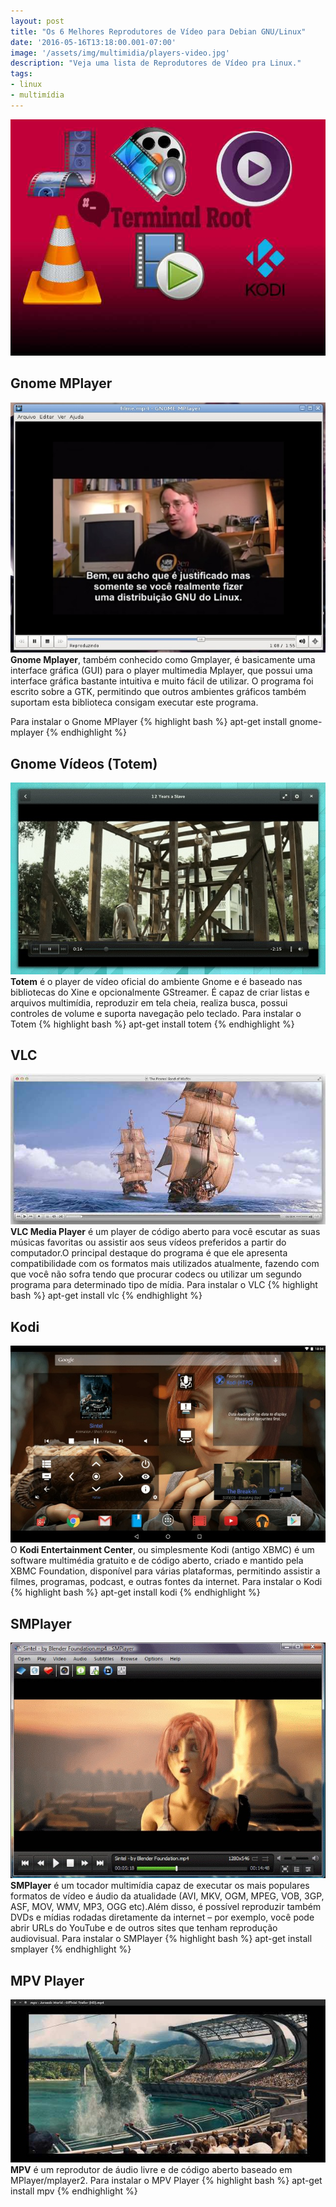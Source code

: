 ```yaml
---
layout: post
title: "Os 6 Melhores Reprodutores de Vídeo para Debian GNU/Linux"
date: '2016-05-16T13:18:00.001-07:00'
image: '/assets/img/multimidia/players-video.jpg'
description: "Veja uma lista de Reprodutores de Vídeo pra Linux."
tags:
- linux
- multimídia
---
```


![Os 6 Melhores Reprodutores de Vídeo para Debian GNU/Linux](/assets/img/multimidia/players-video.jpg "Os 6 Melhores Reprodutores de Vídeo para Debian GNU/Linux")

## Gnome MPlayer
![Gnome MPlayer](/assets/img/multimidia/gnome-mplayer.jpg "Gnome MPlayer")
__Gnome Mplayer__, também conhecido como Gmplayer, é basicamente uma interface gráfica (GUI) para o player multimedia Mplayer, que possui uma interface gráfica bastante intuitiva e muito fácil de utilizar. O programa foi escrito sobre a GTK, permitindo que outros ambientes gráficos também suportam esta biblioteca consigam executar este programa.

Para instalar o Gnome MPlayer
{% highlight bash %}
apt-get install gnome-mplayer
{% endhighlight %}

## Gnome Vídeos (Totem)
![Gnome Vídeos (Totem)](/assets/img/multimidia/gnomevideos.jpg "Gnome Vídeos (Totem)")
__Totem__ é o player de vídeo oficial do ambiente Gnome e é baseado nas bibliotecas do Xine e opcionalmente GStreamer. É capaz de criar listas e arquivos multimídia, reproduzir em tela cheia, realiza busca, possui controles de volume e suporta navegação pelo teclado.
Para instalar o Totem
{% highlight bash %}
apt-get install totem
{% endhighlight %}

## VLC
![VLC](/assets/img/multimidia/VLC-Player.jpg "VLC")
__VLC Media Player__ é um player de código aberto para você escutar as suas músicas favoritas ou assistir aos seus vídeos preferidos a partir do computador.O principal destaque do programa é que ele apresenta compatibilidade com os formatos mais utilizados atualmente, fazendo com que você não sofra tendo que procurar codecs ou utilizar um segundo programa para determinado tipo de mídia.
Para instalar o VLC
{% highlight bash %}
apt-get install vlc
{% endhighlight %}
## Kodi
![Kodi](/assets/img/multimidia/Kodi.jpg "Kodi")
O __Kodi Entertainment Center__, ou simplesmente Kodi (antigo XBMC) é um software multimédia gratuito e de código aberto, criado e mantido pela XBMC Foundation, disponível para várias plataformas, permitindo assistir a filmes, programas, podcast, e outras fontes da internet.
Para instalar o Kodi
{% highlight bash %}
apt-get install kodi
{% endhighlight %}

## SMPlayer
![SMPlayer](/assets/img/multimidia/SMPlayer.jpg "SMPlayer")
__SMPlayer__ é um tocador multimídia capaz de executar os mais populares formatos de vídeo e áudio da atualidade (AVI, MKV, OGM, MPEG, VOB, 3GP, ASF, MOV, WMV, MP3, OGG etc).Além disso, é possível reproduzir também DVDs e mídias rodadas diretamente da internet – por exemplo, você pode abrir URLs do YouTube e de outros sites que tenham reprodução audiovisual.
Para instalar o SMPlayer
{% highlight bash %}
apt-get install smplayer
{% endhighlight %}

## MPV Player
![MPV Player](/assets/img/multimidia/MPV-Player.jpg "MPV Player")
__MPV__ é um reprodutor de áudio livre e de código aberto baseado em MPlayer/mplayer2.
Para instalar o MPV Player
{% highlight bash %}
apt-get install mpv
{% endhighlight %}

<script async src="https://pagead2.googlesyndication.com/pagead/js/adsbygoogle.js"></script>

<!-- Informat -->
<ins class="adsbygoogle"
 style="display:block"
 data-ad-client="ca-pub-2838251107855362"
 data-ad-slot="2327980059"
 data-ad-format="auto"
 data-full-width-responsive="true"></ins>

<script>
(adsbygoogle = window.adsbygoogle || []).push({});
</script>

